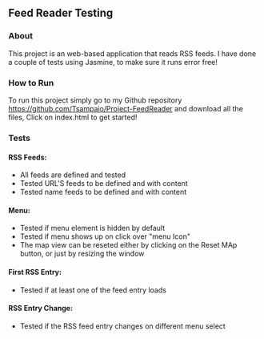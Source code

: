 ## Feed Reader Testing

### About
This project is an web-based application that reads RSS feeds. 
I have done a couple of tests using Jasmine, to make sure it runs error free!

### How to Run
To run this project simply go to my Github repository https://github.com/Tsampaio/Project-FeedReader and download all the files,
Click on index.html to get started!

### Tests

#### RSS Feeds:
- All feeds are defined and tested
- Tested URL'S feeds to be defined and with content
- Tested name feeds to be defined and with content


#### Menu:

- Tested if menu element is hidden by default
- Tested if menu shows up on click over "menu Icon"
- The map view can be reseted either by clicking on the Reset MAp button, or just by resizing the window

#### First RSS Entry:

- Tested if at least one of the feed entry loads

#### RSS Entry Change:

- Tested if the RSS feed entry changes on different menu select


